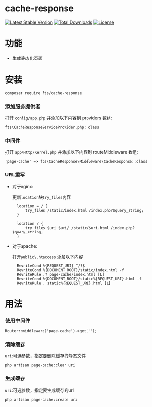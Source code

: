 # cache-response
[![Latest Stable Version](https://poser.pugx.org/fts/cache-response/v/stable)](https://packagist.org/packages/fts/cache-response)
[![Total Downloads](https://poser.pugx.org/fts/cache-response/downloads)](https://packagist.org/packages/fts/cache-response)
[![License](https://poser.pugx.org/fts/cache-response/license)](https://packagist.org/packages/fts/cache-response)

# 功能
* 生成静态化页面
# 安装
    composer require fts/cache-response
### 添加服务提供者
打开 `config/app.php` 并添加以下内容到 providers 数组:
    
    fts\CacheResponseServiceProvider.php::class
### 中间件
打开 `app/Http/Kernel.php` 并添加以下内容到 routeMiddleware 数组:

    'page-cache' => fts\CacheResponse\Middleware\CacheResponse::class
### URL重写
* 对于nginx:
    
    更新`location`块`try_files`内容
    
        location = / {
            try_files /static/index.html /index.php?$query_string;
        }
        
        location / {
            try_files $uri $uri/ /static/$uri.html /index.php?$query_string;
        }
    
* 对于apache:

    打开`public\.htaccess` 添加以下内容
    
        RewriteCond %{REQUEST_URI} ^/?$
        RewriteCond %{DOCUMENT_ROOT}/static/index.html -f
        RewriteRule .? page-cache/index.html [L]
        RewriteCond %{DOCUMENT_ROOT}/static%{REQUEST_URI}.html -f
        RewriteRule . static%{REQUEST_URI}.html [L]
# 用法
### 使用中间件
    Router::middleware('page-cache')->get('');
### 清除缓存
`uri`:可选参数，指定要删除缓存的静态文件

    php artisan page-cache:clear uri
### 生成缓存
`uri`:可选参数，指定要生成缓存的url

    php artisan page-cache:create uri